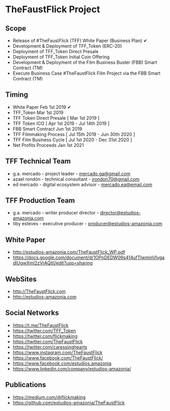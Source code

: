 ﻿TheFaustFlick Project
=====================

Scope
-----
 - Release of #TheFaustFlick (TFF) White Paper (Business Plan) ✔
 - Development & Deployment of TFF_Token (ERC-20)
 - Deployment of TFF_Token Direct Presale
 - Deployment of TFF_Token Initial Coin Offering
 - Development & Deployment of the Film Business Buster (FBB) Smart Contract (TM)
 - Execute Business Case #TheFaustFlick Film Project via the FBB Smart Contract (TM)

 Timing
 ------
 - White Paper                Feb  1st 2019 ✔
 - TFF_Token                  Mar  1st 2019
 - TFF Token Direct Presale [ Mar  1st 2019 ]
 - TFF Token ICO            [ Apr  1st 2019 - Jul 14th 2019 ]
 - FBB Smart Contract         Jun  1st 2019
 - TFF Filmmaking Process   [ Jul 15th 2019 - Jun 30th 2020 ]
 - TFF Film Business Cycle  [ Jul  1st 2020 - Dec 31st 2020 ]
 - Net Profits Proceeds       Jan  1st 2021

 TFF Technical Team
 ------------------
 - g.a. mercado - project leader             - mercado.ga@gmail.com
 - azael rondón - technical consultant       - jrondon70@gmail.com
 - ed mercado   - digital ecosystem advisor  - mercado.ea@email.com

 TFF Production Team
 -------------------
 - g.a. mercado - writer producer director - director@estudios-amazonia.com
 - tiby esteves - executive producer       - producer@estudios-amazonia.com

 White Paper
 -----------
 - http://estudios-amazonia.com/TheFaustFlick_WP.pdf
 - https://docs.google.com/document/d/1OPnDEDW09s414ufTlwmjnVIvgadlUgwXml2zVrAQitI/edit?usp=sharing

 WebSites
 ---------------
 - http://TheFaustFlick.com 
 - http://estudios-amazonia.com

 Social Networks
 ---------------
 - https://t.me/TheFaustFlick
 - https://twitter.com/TFF_Token
 - https://twitter.com/flickmaking
 - https://twitter.com/TheFaustFlick
 - https://twitter.com/caressinghearts
 - https://www.instagram.com/TheFaustFlick
 - https://www.facebook.com/TheFaustFlick/
 - https://www.facebook.com/estudios.amazonia
 - https://www.linkedin.com/company/estudios-amazonia/

 Publications
 ------------
 - https://medium.com/@flickmaking
 - https://github.com/estudios-amazonia/TheFaustFlick
